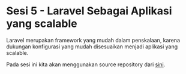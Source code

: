 # Sesi 5 - Laravel Sebagai Aplikasi yang scalable

Laravel merupakan framework yang mudah dalam penskalaan, karena dukungan konfigurasi yang mudah disesuaikan menjadi aplikasi yang scalable.

Pada sesi ini kita akan menggunakan source repository dari [sini](https://github.com/ariekiyoshi/bootcamp-laravel-master).
